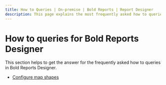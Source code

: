 ```yaml
---
title: How to Queries | On-premise | Bold Reports | Report Designer
description: This page explains the most frequently asked how to queries for the Bold Reports Designer and expected FAQ's.
---
```


# How to queries for Bold Reports Designer

This section helps to get the answer for the frequently asked how to queries in Bold Reports Designer.

* [Configure map shapes](/report-designer/how-to/configure-map-shapes/)